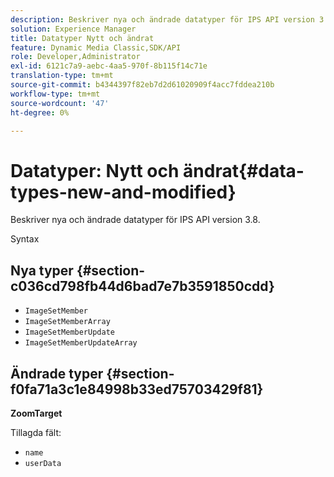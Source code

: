 ```yaml
---
description: Beskriver nya och ändrade datatyper för IPS API version 3.8.
solution: Experience Manager
title: Datatyper Nytt och ändrat
feature: Dynamic Media Classic,SDK/API
role: Developer,Administrator
exl-id: 6121c7a9-aebc-4aa5-970f-8b115f14c71e
translation-type: tm+mt
source-git-commit: b4344397f82eb7d2d61020909f4acc7fddea210b
workflow-type: tm+mt
source-wordcount: '47'
ht-degree: 0%

---
```


# Datatyper: Nytt och ändrat{#data-types-new-and-modified}

Beskriver nya och ändrade datatyper för IPS API version 3.8.

Syntax

## Nya typer {#section-c036cd798fb44d6bad7e7b3591850cdd}

* `ImageSetMember`
* `ImageSetMemberArray`
* `ImageSetMemberUpdate`
* `ImageSetMemberUpdateArray`

## Ändrade typer {#section-f0fa71a3c1e84998b33ed75703429f81}

**ZoomTarget**

Tillagda fält:

* `name`
* `userData`
